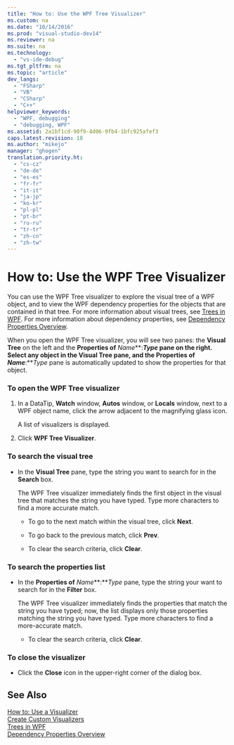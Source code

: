 ```yaml
---
title: "How to: Use the WPF Tree Visualizer"
ms.custom: na
ms.date: "10/14/2016"
ms.prod: "visual-studio-dev14"
ms.reviewer: na
ms.suite: na
ms.technology: 
  - "vs-ide-debug"
ms.tgt_pltfrm: na
ms.topic: "article"
dev_langs: 
  - "FSharp"
  - "VB"
  - "CSharp"
  - "C++"
helpviewer_keywords: 
  - "WPF, debugging"
  - "debugging, WPF"
ms.assetid: 2a1bf1cd-90f9-4d06-9fb4-1bfc925afef3
caps.latest.revision: 18
ms.author: "mikejo"
manager: "ghogen"
translation.priority.ht: 
  - "cs-cz"
  - "de-de"
  - "es-es"
  - "fr-fr"
  - "it-it"
  - "ja-jp"
  - "ko-kr"
  - "pl-pl"
  - "pt-br"
  - "ru-ru"
  - "tr-tr"
  - "zh-cn"
  - "zh-tw"
---
```

# How to: Use the WPF Tree Visualizer
You can use the WPF Tree visualizer to explore the visual tree of a WPF object, and to view the WPF dependency properties for the objects that are contained in that tree. For more information about visual trees, see [Trees in WPF](../Topic/Trees%20in%20WPF.md). For more information about dependency properties, see [Dependency Properties Overview](../Topic/Dependency%20Properties%20Overview.md).  
  
 When you open the WPF Tree visualizer, you will see two panes: the **Visual Tree** on the left and the **Properties of** *Name***:***Type* pane on the right. Select any object in the **Visual Tree** pane, and the **Properties of** *Name***:***Type* pane is automatically updated to show the properties for that object.  
  
### To open the WPF Tree visualizer  
  
1.  In a DataTip, **Watch** window, **Autos** window, or **Locals** window, next to a WPF object name, click the arrow adjacent to the magnifying glass icon.  
  
     A list of visualizers is displayed.  
  
2.  Click **WPF Tree Visualizer**.  
  
### To search the visual tree  
  
-   In the **Visual Tree** pane, type the string you want to search for in the **Search** box.  
  
     The WPF Tree visualizer immediately finds the first object in the visual tree that matches the string you have typed. Type more characters to find a more accurate match.  
  
    -   To go to the next match within the visual tree, click **Next**.  
  
    -   To go back to the previous match, click **Prev**.  
  
    -   To clear the search criteria, click **Clear**.  
  
### To search the properties list  
  
-   In the **Properties of** *Name***:***Type* pane, type the string your want to search for in the **Filter** box.  
  
     The WPF Tree visualizer immediately finds the properties that match the string you have typed; now, the list displays only those properties matching the string you have typed. Type more characters to find a more-accurate match.  
  
    -   To clear the search criteria, click **Clear**.  
  
### To close the visualizer  
  
-   Click the **Close** icon in the upper-right corner of the dialog box.  
  
## See Also  
 [How to: Use a Visualizer](../misc/how-to--use-a-visualizer.md)   
 [Create Custom Visualizers](../debugger/create-custom-visualizers-of-data.md)   
 [Trees in WPF](../Topic/Trees%20in%20WPF.md)   
 [Dependency Properties Overview](../Topic/Dependency%20Properties%20Overview.md)